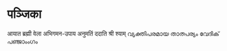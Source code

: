 # पञ्जिका
आयात ब्रह्मी वेला 
अभिगमन-उपाय अनुमतिं ददाति श्री श्याम्
വ്യക്തിപരമായ താത്പര്യം വേദിക് പഞ്ജാംംഗം
